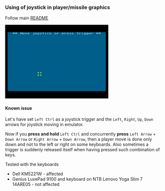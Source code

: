 ### Using of joystick in player/missile graphics
Follow main [README](../README.md)

![P/M Graphics](./pm_graphics.gif)

#### Known issue

Let's have set `Left Ctrl` as a joystick trigger and the `Left`, `Right`, `Up`, `Down` arrows for joystick moving in emulator.

Now if you **press and hold** `Left Ctrl` and concurrently **press** `Left Arrow` + `Down Arrow` or `Right Arrow` + `Down Arrow`, then a player move is done only down and not to the left or right on some keyboards. Also sometimes a trigger is suddenly released itself when having pressed such combination of keys.

Tested with the keyboards
* Dell KM5221W - affected
* Genius LuxePad 9100 and keyboard on NTB Lenovo Yoga Slim 7 14ARE05 - not affected
